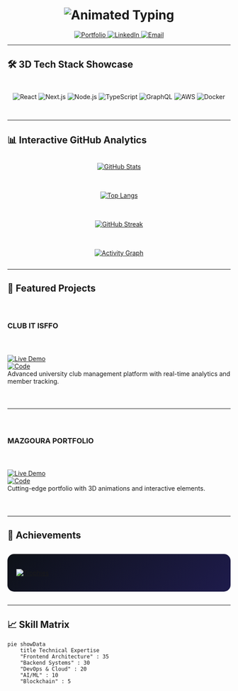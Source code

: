 <h1 align="center">
  <img src="https://readme-typing-svg.demolab.com?font=Fira+Code&weight=800&size=36&duration=3000&pause=500&color=6366F1&center=true&vCenter=true&width=800&lines=%F0%9F%92%BB+ABDEL+MONIM+MAZGOURA;%F0%9F%9A%80+Full-Stack+Architect;%E2%9A%99%EF%B8%8F+Tech+Innovator;%F0%9F%92%B3+Building+The+Future" alt="Animated Typing" />
</h1>

<p align="center">
  <a href="https://abdelmonim-mazgoura.vercel.app/">
    <img src="https://custom-icon-badges.demolab.com/badge/-PORTFOLIO-6366F1?style=for-the-badge&logo=rocket" alt="Portfolio"/>
  </a>
  <a href="https://www.linkedin.com/in/abd-el-monim-mazgoura-webfullstack/">
    <img src="https://custom-icon-badges.demolab.com/badge/-LINKEDIN-0A66C2?style=for-the-badge&logo=linkedin" alt="LinkedIn"/>
  </a>
  <a href="mailto:mazgouraabdalmounim@gmail.com">
    <img src="https://custom-icon-badges.demolab.com/badge/-EMAIL-EA4335?style=for-the-badge&logo=gmail" alt="Email"/>
  </a>
</p>

---

## 🛠 **3D Tech Stack Showcase**

<div align="center" style="display: grid; grid-template-columns: repeat(auto-fit, minmax(120px, 1fr)); gap: 15px; margin: 30px 0;">

![React](https://img.shields.io/badge/-React-61DAFB?style=for-the-badge&logo=react&logoColor=black&labelColor=black)
![Next.js](https://img.shields.io/badge/-Next.js-000000?style=for-the-badge&logo=next.js&logoColor=white&labelColor=black)
![Node.js](https://img.shields.io/badge/-Node.js-339933?style=for-the-badge&logo=node.js&logoColor=white&labelColor=black)
![TypeScript](https://img.shields.io/badge/-TypeScript-3178C6?style=for-the-badge&logo=typescript&logoColor=white&labelColor=black)
![GraphQL](https://img.shields.io/badge/-GraphQL-E10098?style=for-the-badge&logo=graphql&logoColor=white&labelColor=black)
![AWS](https://img.shields.io/badge/-AWS-232F3E?style=for-the-badge&logo=amazon-aws&logoColor=white&labelColor=black)
![Docker](https://img.shields.io/badge/-Docker-2496ED?style=for-the-badge&logo=docker&logoColor=white&labelColor=black)

</div>

---

## 📊 **Interactive GitHub Analytics**

<div align="center" style="display: grid; grid-template-columns: repeat(auto-fit, minmax(300px, 1fr)); gap: 20px;">

[![GitHub Stats](https://github-readme-stats.vercel.app/api?username=abde777&show_icons=true&count_private=true&theme=radical&hide_border=true&bg_color=0D1117&title_color=6366F1&icon_color=6366F1&include_all_commits=true)](https://github.com/anuraghazra/github-readme-stats)

[![Top Langs](https://github-readme-stats.vercel.app/api/top-langs/?username=abde777&layout=compact&theme=radical&hide_border=true&bg_color=0D1117&title_color=6366F1)](https://github.com/anuraghazra/github-readme-stats)

[![GitHub Streak](https://streak-stats.demolab.com/?user=abde777&theme=radical&hide_border=true&background=0D1117&stroke=6366F1&ring=6366F1&fire=6366F1&currStreakNum=FFFFFF&sideNums=6366F1&currStreakLabel=6366F1&sideLabels=6366F1&dates=FFFFFF)](https://git.io/streak-stats)

[![Activity Graph](https://github-readme-activity-graph.vercel.app/graph?username=abde777&theme=react-dark&bg_color=0D1117&hide_border=true&color=6366F1&line=6366F1&point=FFFFFF)](https://github.com/ashutosh00710/github-readme-activity-graph)

</div>

---

## 🚀 **Featured Projects**

<div style="display: grid; grid-template-columns: repeat(auto-fit, minmax(300px, 1fr)); gap: 25px; margin: 40px 0;">

### **CLUB IT ISFFO**  
[![Live Demo](https://custom-icon-badges.demolab.com/badge/-LIVE_DEMO-6366F1?style=for-the-badge&logo=eye)](https://clubitisfo.vercel.app/)  
[![Code](https://custom-icon-badges.demolab.com/badge/-VIEW_CODE-181717?style=for-the-badge&logo=github)](https://github.com/abde777/CLUB-IT-ISFFO)  
Advanced university club management platform with real-time analytics and member tracking.

---

### **MAZGOURA PORTFOLIO**  
[![Live Demo](https://custom-icon-badges.demolab.com/badge/-LIVE_DEMO-6366F1?style=for-the-badge&logo=eye)](https://abdelmonim-mazgoura-portfolio.vercel.app/)  
[![Code](https://custom-icon-badges.demolab.com/badge/-VIEW_CODE-181717?style=for-the-badge&logo=github)](https://github.com/abde777/ABDEL-PORTFOLIO)  
Cutting-edge portfolio with 3D animations and interactive elements.

</div>

---

## 🌟 **Achievements**

<div style="background: linear-gradient(135deg, #0D1117 0%, #1E1B4B 100%); padding: 20px; border-radius: 15px; margin: 30px 0;">

[![Trophies](https://github-profile-trophy.vercel.app/?username=abde777&theme=radical&margin-w=15&margin-h=15&no-bg=true&no-frame=true&column=4)](https://github.com/ryo-ma/github-profile-trophy)

</div>

---

## 📈 **Skill Matrix**

```mermaid
pie showData
    title Technical Expertise
    "Frontend Architecture" : 35
    "Backend Systems" : 30
    "DevOps & Cloud" : 20
    "AI/ML" : 10
    "Blockchain" : 5
